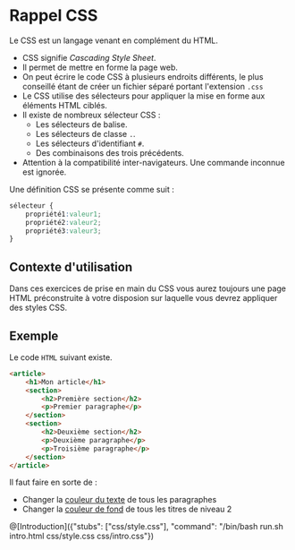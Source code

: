 # Rappel CSS
Le CSS est un langage venant en complément du HTML.
- CSS signifie *Cascading Style Sheet*.
- Il permet de mettre en forme la page web.
- On peut écrire le code CSS à plusieurs endroits différents, le plus conseillé étant de créer un fichier séparé portant l'extension `.css`
- Le CSS utilise des sélecteurs pour appliquer la mise en forme aux éléments HTML ciblés.
- Il existe de nombreux sélecteur CSS : 
	- Les sélecteurs de balise.
	- Les sélecteurs de classe `.`.
	- Les sélecteurs d'identifiant `#`.
	- Des combinaisons des trois précédents.
- Attention à la compatibilité inter-navigateurs. Une commande inconnue est ignorée.

Une définition CSS se présente comme suit : 
```css
sélecteur {
	propriété1:valeur1;
	propriété2:valeur2;
	propriété3:valeur3;
}
```

## Contexte d'utilisation
Dans ces exercices de prise en main du CSS vous aurez toujours une page HTML préconstruite à votre disposion sur laquelle vous devrez appliquer des styles CSS.

## Exemple
Le code `HTML` suivant existe.
```html
<article>
	<h1>Mon article</h1>
	<section>
		<h2>Première section</h2>
		<p>Premier paragraphe</p>
	</section>
	<section>
		<h2>Deuxième section</h2>
		<p>Deuxième paragraphe</p>
		<p>Troisième paragraphe</p>
	</section>
</article>
```
Il faut faire en sorte de : 
- Changer la [couleur du texte](https://www.w3schools.com/css/css_text.asp) de tous les paragraphes
- Changer la [couleur de fond](https://www.w3schools.com/css/css_background.asp)  de tous les titres de niveau 2

@[Introduction]({"stubs": ["css/style.css"], "command": "/bin/bash run.sh intro.html css/style.css css/intro.css"})

